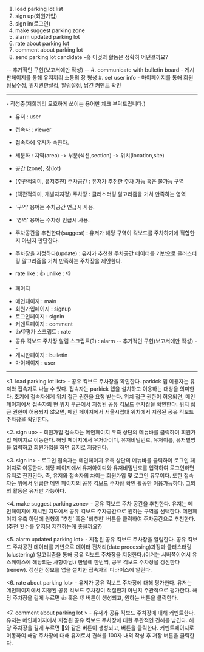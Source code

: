 1. load parking lot list
2. sign up(회원가입)
3. sign in(로그인)
4. make suggest parking zone
5. alarm updated parking lot
6. rate about parking lot
7. comment about parking lot
8. send parking lot candidate -흠 이것의 활동은 정확히 어떤걸까요?

-- 추가적인 구현(보고서에만 작성) --
#. communicate with bulletin board - 게시판페이지를 통해 유저끼리 소통의 장 형성
#. set user info - 마이페이지를 통해 회원정보수정, 위치권한설정, 알림설정, 남긴 커멘트 확인 

-----------------------------------------------------------------------------------

<terms policy> - 작성중(저희끼리 모호하게 쓰이는 용어만 체크 부탁드립니다.)
* 유저 : user
* 접속자 : viewer
* 접속자에 유저가 속한다.

* 세분화 : 지역(area) -> 부분(섹션,section) -> 위치(location,site)

* 공간 (zone), 장(lot)
* (주관적의미, 유저추천) 주차공간 : 유저가 추천한 주차 가능 혹은 불가능 구역
* (객관적의미, 개발자지정) 주차장 : 클러스터링 알고리즘을 거쳐 만족하는 영역
* '구역' 용어는 주차공간 언급시 사용.
* '영역' 용어는 주차장 언급시 사용.

* 주차공간을 추천한다(suggest) : 유저가 해당 구역이 킥보드를 주차하기에 적합한지 아닌지 판단한다.
* 주차장을 지정하다(update) : 유저가 추천한 주차공간 데이터를 기반으로 클러스터링 알고리즘을 거쳐 만족하는 주차장을 제안한다.

* rate
like : 👍
unlike : 👎

* 페이지 
- 메인페이지 : main
- 회원가입페이지 : signup
- 로그인페이지 : signin
- 커멘트페이지 : comment
- 👍👎평가 스크립트 : rate
- 공유 킥보드 주차장 알림 스크립트(?) : alarm
-- 추가적인 구현(보고서에만 작성) --
- 게시판페이지 : bulletin
- 마이페이지 : user
-----------------------------------------------------------------------------------

<1. load parking lot list> - 공유 킥보드 주차장을 확인한다.
parkick 앱 이용자는 유저와 접속자로 나눌 수 있다. 
접속자는 parkick 앱을 설치하고 이용하는 대상을 의미한다.
초기에 접속자에게 위치 접근 권한을 요청 받는다. 
위치 접근 권한이 허용되면, 메인 페이지에서 접속자의 현 위치 부근에서 지정된 공유 킥보드 주차장을 확인한다.
위치 접근 권한이 허용되지 않으면, 메인 페이지에서 서울시립대 위치에서 지정된 공유 킥보드 주차장을 확인한다.

<2. sign up> - 회원가입
접속자는 메인페이지 우측 상단의 메뉴바를 클릭하여 회원가입 페이지로 이동한다.
해당 페이지에서 유저아이디, 유저비밀번호, 유저이름, 유저별명을 입력하고 회원가입을 하면 유저로 저장된다. 

<3. sign in> - 로그인
접속자는 메인페이지 우측 상단의 메뉴바를 클릭하여 로그인 페이지로 이동한다.
해당 페이지에서 유저아이디와 유저비밀번호를 입력하여 로그인하면 유저로 전환된다.
즉, 유저와 접속자의 차이는 회원가입 및 로그인 유무이다. 또한 접속자는 위에서 언급한 메인 페이지의 공유 킥보드 주차장 확인 활동만 이용가능하다. 그외의 활동은 유저만 가능하다. 

<4. make suggest parking zone> - 공유 킥보드 주차 공간을 추천한다.
유저는 메인페이지에 제시된 지도에서 공유 킥보드 주자공간으로 원하는 구역을 선택한다. 메인페이지 우측 하단에 원형의 '추천' 혹은 '비추천' 버튼을 클릭하여 주차공간으로 추천한다.
(추천 횟수를 유저당 제한하는게 좋을까요?)

<5. alarm updated parking lot> - 지정된 공유 킥보드 주차장을 알림한다.
공유 킥보드 주차공간 데이터를 기반으로 데이터 전처리(date processing)과정과 클러스터링(clustering) 알고리즘을 통해 공유 킥보드 주차장을 지정한다.(이거는 서버쪽이여서 유스케이스에 해당되는 사항아님.) 한달에 한번씩, 공유 킥보드 주차장을 갱신한다(renew). 갱신한 정보를 앱을 설치한 접속자의 디바이스에 알린다. 

<6. rate about parking lot> - 유저가 공유 킥보드 주차장에 대해 평가한다.
유저는 메인페이지에서 지정된 공유 킥보드 주차장이 적절한지 아닌지 주관적으로 평가한다. 해당 주차장을 길게 누르면 👍 혹은 👎 버튼이 생성되고, 원하는 버튼을 클릭한다. 

<7. comment about parking lot > - 유저가 공유 킥보드 주차장에 대해 커멘트한다.
유저는 메인페이지에서 지정된 공유 킥보드 주차장에 대한 주관적인 견해를 남긴다. 해당 주차장을 길게 누르면 💬와 같은 버튼이 생성되고, 버튼을 클릭한다. 커멘트페이지로 이동하여 해당 주차장에 대해 유저로서 견해를 100자 내외 작성 후 저장 버튼을 클릭한다. 